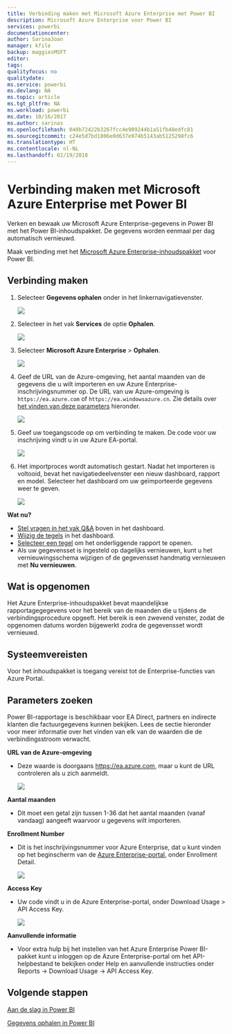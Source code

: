 ```yaml
---
title: Verbinding maken met Microsoft Azure Enterprise met Power BI
description: Microsoft Azure Enterprise voor Power BI
services: powerbi
documentationcenter: 
author: SarinaJoan
manager: kfile
backup: maggiesMSFT
editor: 
tags: 
qualityfocus: no
qualitydate: 
ms.service: powerbi
ms.devlang: NA
ms.topic: article
ms.tgt_pltfrm: NA
ms.workload: powerbi
ms.date: 10/16/2017
ms.author: sarinas
ms.openlocfilehash: 040b72422b3267fcc4e909244b1a51fb48edfc81
ms.sourcegitcommit: c24e5d7bd1806e0d637e974b5143ab5125298fc6
ms.translationtype: HT
ms.contentlocale: nl-NL
ms.lasthandoff: 02/19/2018
---
```

# <a name="connect-to-microsoft-azure-enterprise-with-power-bi"></a>Verbinding maken met Microsoft Azure Enterprise met Power BI
Verken en bewaak uw Microsoft Azure Enterprise-gegevens in Power BI met het Power BI-inhoudspakket. De gegevens worden eenmaal per dag automatisch vernieuwd.

Maak verbinding met het [Microsoft Azure Enterprise-inhoudspakket](https://app.powerbi.com/getdata/services/azure-enterprise) voor Power BI.

## <a name="how-to-connect"></a>Verbinding maken
1. Selecteer **Gegevens ophalen** onder in het linkernavigatievenster.
   
    ![](media/service-connect-to-azure-enterprise/getdata.png)
2. Selecteer in het vak **Services** de optie **Ophalen**.
   
   ![](media/service-connect-to-azure-enterprise/services.png)
3. Selecteer **Microsoft Azure Enterprise** \> **Ophalen**.
   
   ![](media/service-connect-to-azure-enterprise/mazureenterprise.png)
4. Geef de URL van de Azure-omgeving, het aantal maanden van de gegevens die u wilt importeren en uw Azure Enterprise-inschrijvingsnummer op. De URL van uw Azure-omgeving is `https://ea.azure.com` of `https://ea.windowsazure.cn`. Zie details over [het vinden van deze parameters](#FindingParams) hieronder.
   
    ![](media/service-connect-to-azure-enterprise/params.png)
5. Geef uw toegangscode op om verbinding te maken. De code voor uw inschrijving vindt u in uw Azure EA-portal.
   
    ![](media/service-connect-to-azure-enterprise/creds.png)
6. Het importproces wordt automatisch gestart. Nadat het importeren is voltooid, bevat het navigatiedeelvenster een nieuw dashboard, rapport en model. Selecteer het dashboard om uw geïmporteerde gegevens weer te geven.
   
   ![](media/service-connect-to-azure-enterprise/dashboard.png)

**Wat nu?**

* [Stel vragen in het vak Q&A](power-bi-q-and-a.md) boven in het dashboard.
* [Wijzig de tegels](service-dashboard-edit-tile.md) in het dashboard.
* [Selecteer een tegel](service-dashboard-tiles.md) om het onderliggende rapport te openen.
* Als uw gegevensset is ingesteld op dagelijks vernieuwen, kunt u het vernieuwingsschema wijzigen of de gegevensset handmatig vernieuwen met **Nu vernieuwen**.

## <a name="whats-included"></a>Wat is opgenomen
Het Azure Enterprise-inhoudspakket bevat maandelijkse rapportagegegevens voor het bereik van de maanden die u tijdens de verbindingsprocedure opgeeft. Het bereik is een zwevend venster, zodat de opgenomen datums worden bijgewerkt zodra de gegevensset wordt vernieuwd.

## <a name="system-requirements"></a>Systeemvereisten
Voor het inhoudspakket is toegang vereist tot de Enterprise-functies van Azure Portal.

<a name="FindingParams"></a>

## <a name="finding-parameters"></a>Parameters zoeken
Power BI-rapportage is beschikbaar voor EA Direct, partners en indirecte klanten die factuurgegevens kunnen bekijken. Lees de sectie hieronder voor meer informatie over het vinden van elk van de waarden die de verbindingsstroom verwacht.

**URL van de Azure-omgeving**

* Deze waarde is doorgaans https://ea.azure.com, maar u kunt de URL controleren als u zich aanmeldt.
  
    ![](media/service-connect-to-azure-enterprise/params3.png)

**Aantal maanden**

* Dit moet een getal zijn tussen 1-36 dat het aantal maanden (vanaf vandaag) aangeeft waarvoor u gegevens wilt importeren.

**Enrollment Number**

* Dit is het inschrijvingsnummer voor Azure Enterprise, dat u kunt vinden op het beginscherm van de [Azure Enterprise-portal](https://ea.azure.com/), onder Enrollment Detail.
  
    ![](media/service-connect-to-azure-enterprise/params2.png)

**Access Key**

* Uw code vindt u in de Azure Enterprise-portal, onder Download Usage > API Access Key.
  
    ![](media/service-connect-to-azure-enterprise/creds2.png)

**Aanvullende informatie**

* Voor extra hulp bij het instellen van het Azure Enterprise Power BI-pakket kunt u inloggen op de Azure Enterprise-portal om het API-helpbestand te bekijken onder Help en aanvullende instructies onder Reports -> Download Usage -> API Access Key.

## <a name="next-steps"></a>Volgende stappen
[Aan de slag in Power BI](service-get-started.md)

[Gegevens ophalen in Power BI](service-get-data.md)

